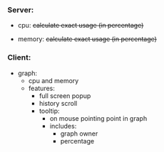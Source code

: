 ### Server:

* cpu: ~~calculate exact usage (in percentage)~~

* memory: ~~calculate exact usage (in percentage)~~

### Client:

* graph:
    - cpu and memory
    - features:
        - full screen popup
        - history scroll
        - tooltip:
            - on mouse pointing point in graph
            - includes:
                - graph owner
                - percentage